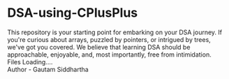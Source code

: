 # DSA-using-CPlusPlus
This repository is your starting point for embarking on your DSA journey. If you're curious about arrays, puzzled by pointers, or intrigued by trees, we've got you covered. We believe that learning DSA should be approachable, enjoyable, and, most importantly, free from intimidation.
<br>
Files Loading....
<br>
Author - Gautam Siddhartha
